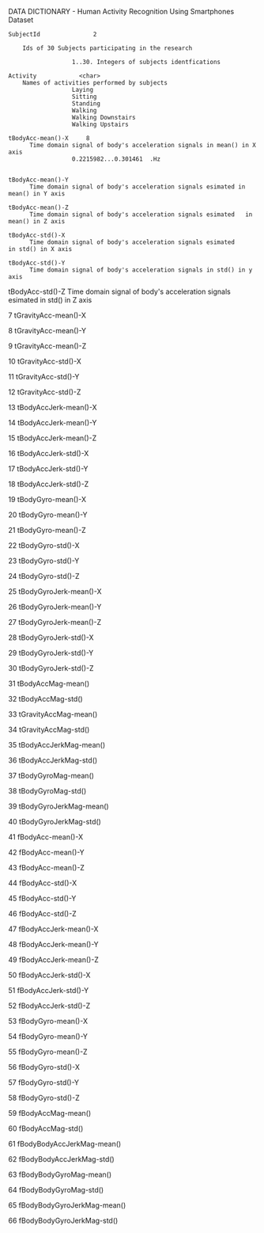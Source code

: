 DATA DICTIONARY -  Human Activity Recognition Using Smartphones Dataset 


    SubjectId               2
        
        Ids of 30 Subjects participating in the research
                      
                      1..30. Integers of subjects identfications

    Activity            <char> 
        Names of activities performed by subjects
                      Laying
                      Sitting
                      Standing
                      Walking
                      Walking Downstairs
                      Walking Upstairs 

    tBodyAcc-mean()-X     8
          Time domain signal of body's acceleration signals in mean() in X axis           
                      0.2215982...0.301461  .Hz 
      
      
    tBodyAcc-mean()-Y   
          Time domain signal of body's acceleration signals esimated in mean() in Y axis

    tBodyAcc-mean()-Z 
          Time domain signal of body's acceleration signals esimated   in mean() in Z axis

    tBodyAcc-std()-X  
          Time domain signal of body's acceleration signals esimated        in std() in X axis
      
    tBodyAcc-std()-Y  
          Time domain signal of body's acceleration signals in std() in y axis

tBodyAcc-std()-Z
      Time domain signal of body's acceleration signals esimated in std() in Z axis
      
      
7 tGravityAcc-mean()-X 


8 tGravityAcc-mean()-Y


9 tGravityAcc-mean()-Z


10 tGravityAcc-std()-X


11 tGravityAcc-std()-Y


12 tGravityAcc-std()-Z


13 tBodyAccJerk-mean()-X


14 tBodyAccJerk-mean()-Y


15 tBodyAccJerk-mean()-Z


16 tBodyAccJerk-std()-X


17 tBodyAccJerk-std()-Y


18 tBodyAccJerk-std()-Z


19 tBodyGyro-mean()-X


20 tBodyGyro-mean()-Y


21 tBodyGyro-mean()-Z


22 tBodyGyro-std()-X


23 tBodyGyro-std()-Y


24 tBodyGyro-std()-Z


25 tBodyGyroJerk-mean()-X


26 tBodyGyroJerk-mean()-Y


27 tBodyGyroJerk-mean()-Z


28 tBodyGyroJerk-std()-X


29 tBodyGyroJerk-std()-Y


30 tBodyGyroJerk-std()-Z


31 tBodyAccMag-mean()


32 tBodyAccMag-std()


33 tGravityAccMag-mean()


34 tGravityAccMag-std()


35 tBodyAccJerkMag-mean()


36 tBodyAccJerkMag-std()


37 tBodyGyroMag-mean()


38 tBodyGyroMag-std()


39 tBodyGyroJerkMag-mean()


40 tBodyGyroJerkMag-std()


41 fBodyAcc-mean()-X


42 fBodyAcc-mean()-Y


43 fBodyAcc-mean()-Z


44 fBodyAcc-std()-X


45 fBodyAcc-std()-Y


46 fBodyAcc-std()-Z


47 fBodyAccJerk-mean()-X


48 fBodyAccJerk-mean()-Y


49 fBodyAccJerk-mean()-Z


50 fBodyAccJerk-std()-X


51 fBodyAccJerk-std()-Y


52 fBodyAccJerk-std()-Z


53 fBodyGyro-mean()-X


54 fBodyGyro-mean()-Y


55 fBodyGyro-mean()-Z


56 fBodyGyro-std()-X


57 fBodyGyro-std()-Y


58 fBodyGyro-std()-Z


59 fBodyAccMag-mean()


60 fBodyAccMag-std()


61 fBodyBodyAccJerkMag-mean()


62 fBodyBodyAccJerkMag-std()


63 fBodyBodyGyroMag-mean()


64 fBodyBodyGyroMag-std()


65 fBodyBodyGyroJerkMag-mean()


66 fBodyBodyGyroJerkMag-std()